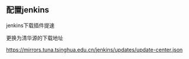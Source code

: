 ## 配置jenkins

jenkins下载插件提速

更换为清华源的下载地址

https://mirrors.tuna.tsinghua.edu.cn/jenkins/updates/update-center.json